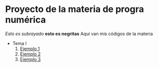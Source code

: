 # Proyecto de la materia de progra numérica 
_Esto es subrayado_ **esto es negritas**
Aquí van mis códigos de la materia

* Tema I
  1. [Ejemplo 1](https://github.com/roilhi/ejemplo_proyecto/blob/main/ejemplo_derivadas.py)
  2. [Ejemplo 2](https://github.com/roilhi/ejemplo_proyecto/blob/main/ejemplo_funciones.py)
  3. [Ejemplo 3](https://github.com/roilhi/ejemplo_proyecto/blob/main/ejemplo_graficas.py)
 
